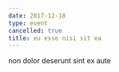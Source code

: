 ```yaml
---
date: 2017-12-18
type: event
cancelled: true
title: eu esse nisi sit ea
---
```

non dolor deserunt sint ex aute